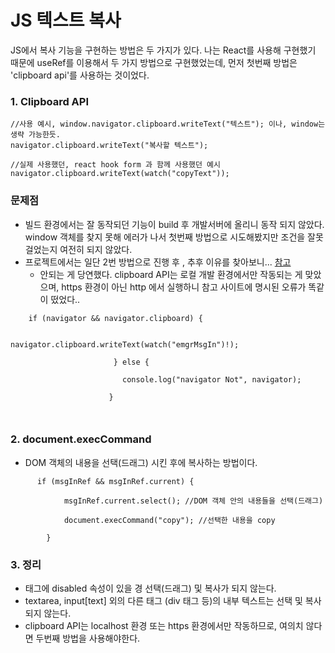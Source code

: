 # JS 텍스트 복사


JS에서 복사 기능을 구현하는 방법은 두 가지가 있다. 
나는 React를 사용해 구현했기 때문에 useRef를 이용해서 두 가지 방법으로 구현했었는데, 먼저 첫번째 방법은 'clipboard api'를 사용하는 것이었다.

### 1. Clipboard API

```
//사용 예시, window.navigator.clipboard.writeText("텍스트"); 이나, window는 생략 가능한듯.
navigator.clipboard.writeText("복사할 텍스트");

//실제 사용했던, react hook form 과 함께 사용했던 예시
navigator.clipboard.writeText(watch("copyText"));
```


### 문제점

- 빌드 환경에서는 잘 동작되던 기능이 build 후 개발서버에 올리니 동작 되지 않았다.  window 객체를 찾지 못해 에러가 나서 첫번째 방법으로 시도해봤지만 조건을 잘못 걸었는지 여전히 되지 않았다. 
- 프로젝트에서는 일단 2번 방법으로 진행 후 , 추후 이유를 찾아보니... [참고](https://curryyou.tistory.com/480) 
	- 안되는 게 당연했다. clipboard API는 로컬 개발 환경에서만 작동되는 게 맞았으며, https 환경이 아닌 http 에서 실행하니 참고 사이트에 명시된 오류가 똑같이 떴었다.. 

```
    if (navigator && navigator.clipboard) {

                         navigator.clipboard.writeText(watch("emgrMsgIn")!);

                       } else {

                         console.log("navigator Not", navigator);

                      }

           
```



### 2. document.execCommand 

- DOM 객체의 내용을 선택(드래그) 시킨 후에 복사하는 방법이다. 

```
      if (msgInRef && msgInRef.current) {

			msgInRef.current.select(); //DOM 객체 안의 내용들을 선택(드래그)

			document.execCommand("copy"); //선택한 내용을 copy 

		}
```



### 3. 정리

- 태그에 disabled 속성이 있을 경 선택(드래그) 및 복사가 되지 않는다.
- textarea, input[text] 외의 다른 태그 (div 태그 등)의 내부 텍스트는 선택 및 복사되지 않는다. 
- clipboard API는 localhost 환경 또는 https 환경에서만 작동하므로, 여의치 않다면 두번째 방법을 사용해야한다. 